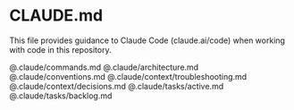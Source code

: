 # CLAUDE.md

This file provides guidance to Claude Code (claude.ai/code) when working with code in this repository.

@.claude/commands.md
@.claude/architecture.md
@.claude/conventions.md
@.claude/context/troubleshooting.md
@.claude/context/decisions.md
@.claude/tasks/active.md
@.claude/tasks/backlog.md
